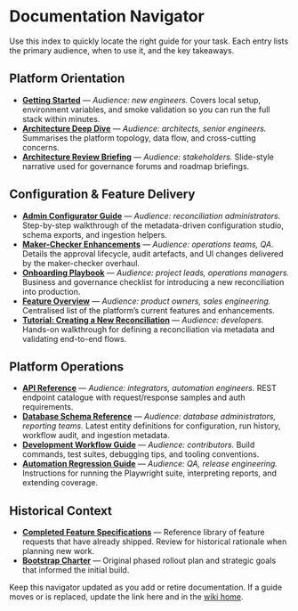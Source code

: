 # Documentation Navigator

Use this index to quickly locate the right guide for your task. Each entry lists the primary audience, when to use it, and the key takeaways.

## Platform Orientation
- **[Getting Started](./Getting-Started.md)** — *Audience: new engineers.* Covers local setup, environment variables, and smoke validation so you can run the full stack within minutes.
- **[Architecture Deep Dive](./Architecture.md)** — *Audience: architects, senior engineers.* Summarises the platform topology, data flow, and cross-cutting concerns.
- **[Architecture Review Briefing](./Architecture-Review-Briefing.md)** — *Audience: stakeholders.* Slide-style narrative used for governance forums and roadmap briefings.

## Configuration & Feature Delivery
- **[Admin Configurator Guide](./Admin-Configurator-Guide.md)** — *Audience: reconciliation administrators.* Step-by-step walkthrough of the metadata-driven configuration studio, schema exports, and ingestion helpers.
- **[Maker-Checker Enhancements](./maker-checker-enhancements.md)** — *Audience: operations teams, QA.* Details the approval lifecycle, audit artefacts, and UI changes delivered by the maker-checker overhaul.
- **[Onboarding Playbook](./onboarding-guide.md)** — *Audience: project leads, operations managers.* Business and governance checklist for introducing a new reconciliation into production.
- **[Feature Overview](./features.md)** — *Audience: product owners, sales engineering.* Centralised list of the platform’s current features and enhancements.
- **[Tutorial: Creating a New Reconciliation](./Tutorial-Creating-a-New-Reconciliation.md)** — *Audience: developers.* Hands-on walkthrough for defining a reconciliation via metadata and validating end-to-end flows.

## Platform Operations
- **[API Reference](./API-Reference.md)** — *Audience: integrators, automation engineers.* REST endpoint catalogue with request/response samples and auth requirements.
- **[Database Schema Reference](./Database-Schema.md)** — *Audience: database administrators, reporting teams.* Latest entity definitions for configuration, run history, workflow audit, and ingestion metadata.
- **[Development Workflow Guide](./Development-Workflow.md)** — *Audience: contributors.* Build commands, test suites, debugging tips, and tooling conventions.
- **[Automation Regression Guide](../../automation/regression/README.md)** — *Audience: QA, release engineering.* Instructions for running the Playwright suite, interpreting reports, and extending coverage.

## Historical Context
- **[Completed Feature Specifications](./completed-features/README.md)** — Reference library of feature requests that have already shipped. Review for historical rationale when planning new work.
- **[Bootstrap Charter](../Bootstrap.md)** — Original phased rollout plan and strategic goals that informed the initial build.

Keep this navigator updated as you add or retire documentation. If a guide moves or is replaced, update the link here and in the [wiki home](./README.md).
